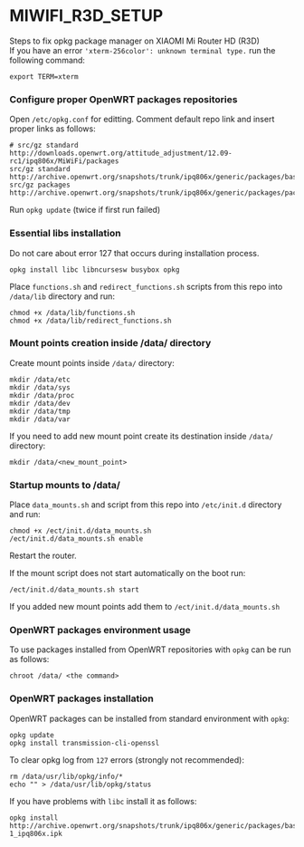 # MIWIFI_R3D_SETUP
Steps to fix opkg package manager on XIAOMI Mi Router HD (R3D)  
If you have an error ```'xterm-256color': unknown terminal type.``` run the following command:
```
export TERM=xterm
```
### Configure proper OpenWRT packages repositories
Open ```/etc/opkg.conf``` for editting. Comment default repo link and insert proper links as follows:
```
# src/gz standard http://downloads.openwrt.org/attitude_adjustment/12.09-rc1/ipq806x/MiWiFi/packages
src/gz standard http://archive.openwrt.org/snapshots/trunk/ipq806x/generic/packages/base
src/gz packages http://archive.openwrt.org/snapshots/trunk/ipq806x/generic/packages/packages
```
Run ```opkg update``` (twice if first run failed)
### Essential libs installation
Do not care about error 127 that occurs during installation process. 
```
opkg install libc libncursesw busybox opkg
```
Place ```functions.sh``` and ```redirect_functions.sh``` scripts from this repo into ```/data/lib``` directory and run:
```
chmod +x /data/lib/functions.sh
chmod +x /data/lib/redirect_functions.sh
```
### Mount points creation inside /data/ directory
Create mount points inside ```/data/``` directory:
```
mkdir /data/etc
mkdir /data/sys
mkdir /data/proc
mkdir /data/dev
mkdir /data/tmp
mkdir /data/var
```
If you need to add new mount point create its destination inside ```/data/``` directory:
```
mkdir /data/<new_mount_point>
```
### Startup mounts to /data/
Place ```data_mounts.sh``` and script from this repo into ```/etc/init.d``` directory and run:
```
chmod +x /ect/init.d/data_mounts.sh
/ect/init.d/data_mounts.sh enable
```
Restart the router.

If the mount script does not start automatically on the boot run:
```
/ect/init.d/data_mounts.sh start
```
If you added new mount points add them to ```/ect/init.d/data_mounts.sh```
### OpenWRT packages environment usage
To use packages installed from OpenWRT repositories with ```opkg``` can be run as follows:
```
chroot /data/ <the command>
```
### OpenWRT packages installation
OpenWRT packages can be installed from standard environment with ```opkg```:
```
opkg update
opkg install transmission-cli-openssl
```
To clear opkg log from ```127``` errors (strongly not recommended):
```
rm /data/usr/lib/opkg/info/*
echo "" > /data/usr/lib/opkg/status
```
If you have problems with ```libc``` install it as follows:
```
opkg install http://archive.openwrt.org/snapshots/trunk/ipq806x/generic/packages/base/libc_1.1.16-1_ipq806x.ipk
```
